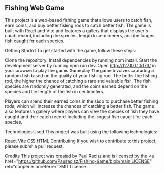 ## Fishing Web Game
This project is a web-based fishing game that allows users to catch fish, earn coins, and buy better fishing rods to catch better fish. The game is built with React and Vite and features a gallery that displays the user's catch record, including the species, length in centimeters, and the longest fish caught for each species.

Getting Started
To get started with the game, follow these steps:

Clone the repository.
Install dependencies by running npm install.
Start the development server by running npm run dev.
Open http://127.0.0.1:5173/ in your browser to play the game.
Gameplay
The game involves capturing a random fish based on the quality of your fishing rod. The better the fishing rod, the higher the chance of catching a rare and valuable fish. The fish species are randomly generated, and the coins earned depend on the species and the length of the fish in centimeters.

Players can spend their earned coins in the shop to purchase better fishing rods, which will increase the chances of catching a better fish. The game also features a gallery where players can view the species of fish they have caught and their catch record, including the longest fish caught for each species.

Technologies Used
This project was built using the following technologies:

React
Vite
CSS
HTML
Contributing
If you wish to contribute to this project, please submit a pull request.

Credits
This project was created by Paul Racisz and is licensed by the <a href="https://github.com/Paulracisz/Fishing-Game/blob/main/LICENSE" rel=”noopener noreferrer”>MIT License </a>.
